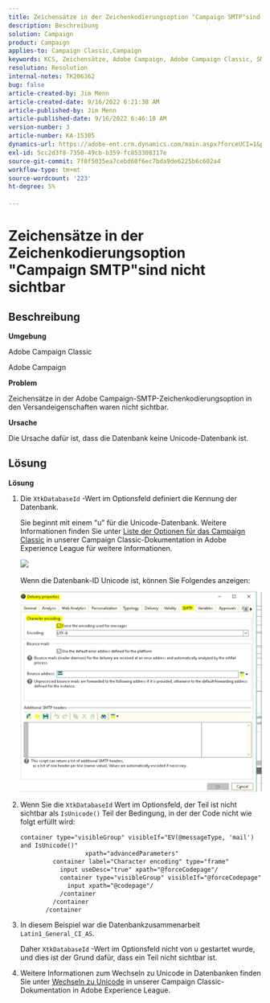```yaml
---
title: Zeichensätze in der Zeichenkodierungsoption "Campaign SMTP"sind nicht sichtbar
description: Beschreibung
solution: Campaign
product: Campaign
applies-to: Campaign Classic,Campaign
keywords: KCS, Zeichensätze, Adobe Campaign, Adobe Campaign Classic, SMTP-Zeichenkodierungsoption nicht sichtbar, XtkDatabaseId-Variable
resolution: Resolution
internal-notes: TK206362
bug: false
article-created-by: Jim Menn
article-created-date: 9/16/2022 6:21:38 AM
article-published-by: Jim Menn
article-published-date: 9/16/2022 6:46:10 AM
version-number: 3
article-number: KA-15305
dynamics-url: https://adobe-ent.crm.dynamics.com/main.aspx?forceUCI=1&pagetype=entityrecord&etn=knowledgearticle&id=3c647acd-8735-ed11-9db1-0022480866ad
exl-id: 5cc2d3f8-7350-49cb-b359-fc853308317e
source-git-commit: 7f0f5035ea7cebd60f6ec7bda9de6225b6c602a4
workflow-type: tm+mt
source-wordcount: '223'
ht-degree: 5%

---
```


# Zeichensätze in der Zeichenkodierungsoption &quot;Campaign SMTP&quot;sind nicht sichtbar

## Beschreibung

<b>Umgebung</b>

Adobe Campaign Classic

Adobe Campaign

<b>Problem</b>

Zeichensätze in der Adobe Campaign-SMTP-Zeichenkodierungsoption in den Versandeigenschaften waren nicht sichtbar.

<b>Ursache</b>

Die Ursache dafür ist, dass die Datenbank keine Unicode-Datenbank ist.

## Lösung

<b>Lösung</b>

1. Die `XtkDatabaseId` -Wert im Optionsfeld definiert die Kennung der Datenbank.

   Sie beginnt mit einem &quot;u&quot; für die Unicode-Datenbank. Weitere Informationen finden Sie unter [Liste der Optionen für das Campaign Classic](https://docs.adobe.com/content/help/en/campaign-classic/using/installing-campaign-classic/appendices/configuring-campaign-options.html) in unserer Campaign Classic-Dokumentation in Adobe Experience League für weitere Informationen.

   ![](assets/c05936a7-51d0-ec11-a7b5-00224809c556.png)

   Wenn die Datenbank-ID Unicode ist, können Sie Folgendes anzeigen:

   ![](assets/___c05936a7-51d0-ec11-a7b5-00224809c556___.png)

1. Wenn Sie die `XtkDatabaseId` Wert im Optionsfeld, der Teil ist nicht sichtbar als `IsUnicode()` Teil der Bedingung, in der der Code nicht wie folgt erfüllt wird:

   ```
   container type="visibleGroup" visibleIf="EV(@messageType, 'mail') and IsUnicode()"
                     xpath="advancedParameters"
            container label="Character encoding" type="frame"
              input useDesc="true" xpath="@forceCodepage"/
              container type="visibleGroup" visibleIf="@forceCodepage"
                input xpath="@codepage"/
              /container
            /container
          /container
   ```

1. In diesem Beispiel war die Datenbankzusammenarbeit `Latin1_General_CI_AS`.

   Daher `XtkDatabaseId` -Wert im Optionsfeld nicht von u gestartet wurde, und dies ist der Grund dafür, dass ein Teil nicht sichtbar ist.

1. Weitere Informationen zum Wechseln zu Unicode in Datenbanken finden Sie unter [Wechseln zu Unicode](https://docs.adobe.com/content/help/en/campaign-classic/using/monitoring-campaign-classic/updating-adobe-campaign/switching-to-unicode.html) in unserer Campaign Classic-Dokumentation in Adobe Experience League.
